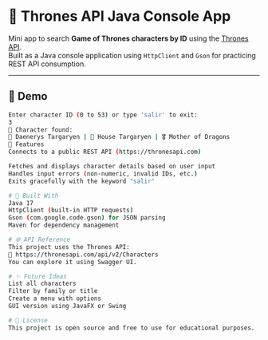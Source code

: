 # 🐉 Thrones API Java Console App

Mini app to search **Game of Thrones characters by ID** using the [Thrones API](https://thronesapi.com).  
Built as a Java console application using `HttpClient` and `Gson` for practicing REST API consumption.

---

## 📸 Demo

```bash
Enter character ID (0 to 53) or type 'salir' to exit:
3
🎯 Character found:
👤 Daenerys Targaryen | 🏰 House Targaryen | 🎖️ Mother of Dragons
🚀 Features
Connects to a public REST API (https://thronesapi.com)

Fetches and displays character details based on user input
Handles input errors (non-numeric, invalid IDs, etc.)
Exits gracefully with the keyword "salir"

# 🔧 Built With
Java 17
HttpClient (built-in HTTP requests)
Gson (com.google.code.gson) for JSON parsing
Maven for dependency management

# 🌐 API Reference
This project uses the Thrones API:
📎 https://thronesapi.com/api/v2/Characters
You can explore it using Swagger UI.

# ✨ Future Ideas
List all characters
Filter by family or title
Create a menu with options
GUI version using JavaFX or Swing

# 📄 License
This project is open source and free to use for educational purposes.
